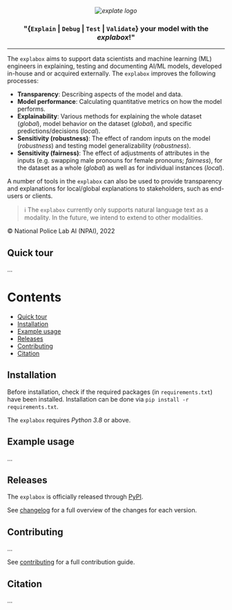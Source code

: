 *<p align="center">
  <img src="https://git.science.uu.nl/m.j.robeer/explabox/-/raw/main/img/explabox.png" alt="explate logo">*
</p>

**<h3 align="center">
"{`Explain` | `Debug` | `Test` | `Validate`} your model with the *explabox*!"**
</h3>

---

The `explabox` aims to support data scientists and machine learning (ML) engineers in explaining, testing and documenting AI/ML models, developed in-house and or acquired externally. The `explabox` improves the following processes:

- __Transparency__: Describing aspects of the model and data.
- __Model performance__: Calculating quantitative metrics on how the model performs.
- __Explainability__: Various methods for explaining the whole dataset (_global_), model behavior on the dataset (_global_), and specific predictions/decisions (_local_).
- __Sensitivity (robustness)__: The effect of random inputs on the model (_robustness_) and testing model generalizability (_robustness_).
- __Sensitivity (fairness)__: The effect of adjustments of attributes in the inputs (e.g. swapping male pronouns for female pronouns; _fairness_), for the dataset as a whole (_global_) as well as for individual instances (_local_).

A number of tools in the `explabox` can also be used to provide transparency and explanations for local/global explanations to stakeholders, such as end-users or clients.

> :information_source: The `explabox` currently only supports natural language text as a modality. In the future, we intend to extend to other modalities.

&copy; National Police Lab AI (NPAI), 2022

<a name="quick-tour"/></a>
## Quick tour
...

# Contents
- [Quick tour](#quick-tour)
- [Installation](#installation)
- [Example usage](#example-usage)
- [Releases](#releases)
- [Contributing](#contributing)
- [Citation](#citation)

<a name="installation"/></a>
## Installation
Before installation, check if the required packages (in `requirements.txt`) have been installed. Installation can be done via `pip install -r requirements.txt`.

The `explabox` requires _Python 3.8_ or above.

<a name="example-usage"/></a>
## Example usage
...

<a name="releases"/></a>
## Releases
The `explabox` is officially released through [PyPI](https://pypi.org/project/explabox/).

See [changelog](CHANGELOG.md) for a full overview of the changes for each version.

<a name="contributing"/></a>
## Contributing
...

See [contributing](CONTRIBUTING.md) for a full contribution guide.

<a name="citation"></a>
## Citation
...
